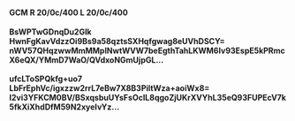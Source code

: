 #### GCM R 20/0c/400 L 20/0c/400
**BsWPTwGDnqDu2GIk**<br/>**HwnFgKavVdzzOi9Bs9a58qztsSXHqfgwag8eUVhDSCY=**<br/>**nWV57QHqzwwMmMMpINwtWVW7beEgthTahLKWM6Iv93EspE5kPRmcX6eQX/YMmD7WaO/QVdxoNGmUjpGL...**<br/><br/>
**ufcLToSPQkfg+uo7**<br/>**LbFrEphVc/igxzzw2rrL7eBw7X8B3PiltWza+aoiWx8=**<br/>**I2vi3YFKCM0BV/BSxqsbuUYsFsOcIL8qgoZjUKrXVYhL35eQ93FUPEcV7k5fkXiXhdDfM59N2xyeIvYz...**